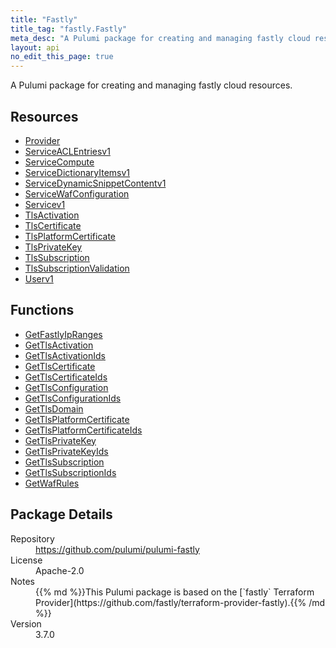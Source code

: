 ```yaml
---
title: "Fastly"
title_tag: "fastly.Fastly"
meta_desc: "A Pulumi package for creating and managing fastly cloud resources."
layout: api
no_edit_this_page: true
---
```


<!-- WARNING: this file was generated by Pulumi Docs Generator. -->
<!-- Do not edit by hand unless you're certain you know what you are doing! -->

A Pulumi package for creating and managing fastly cloud resources.

<h2 id="resources">Resources</h2>
<ul class="api">
    <li><a href="provider" title="Provider"><span class="api-symbol api-symbol--resource"></span>Provider</a></li>
    <li><a href="serviceaclentriesv1" title="ServiceACLEntriesv1"><span class="api-symbol api-symbol--resource"></span>ServiceACLEntriesv1</a></li>
    <li><a href="servicecompute" title="ServiceCompute"><span class="api-symbol api-symbol--resource"></span>ServiceCompute</a></li>
    <li><a href="servicedictionaryitemsv1" title="ServiceDictionaryItemsv1"><span class="api-symbol api-symbol--resource"></span>ServiceDictionaryItemsv1</a></li>
    <li><a href="servicedynamicsnippetcontentv1" title="ServiceDynamicSnippetContentv1"><span class="api-symbol api-symbol--resource"></span>ServiceDynamicSnippetContentv1</a></li>
    <li><a href="servicewafconfiguration" title="ServiceWafConfiguration"><span class="api-symbol api-symbol--resource"></span>ServiceWafConfiguration</a></li>
    <li><a href="servicev1" title="Servicev1"><span class="api-symbol api-symbol--resource"></span>Servicev1</a></li>
    <li><a href="tlsactivation" title="TlsActivation"><span class="api-symbol api-symbol--resource"></span>TlsActivation</a></li>
    <li><a href="tlscertificate" title="TlsCertificate"><span class="api-symbol api-symbol--resource"></span>TlsCertificate</a></li>
    <li><a href="tlsplatformcertificate" title="TlsPlatformCertificate"><span class="api-symbol api-symbol--resource"></span>TlsPlatformCertificate</a></li>
    <li><a href="tlsprivatekey" title="TlsPrivateKey"><span class="api-symbol api-symbol--resource"></span>TlsPrivateKey</a></li>
    <li><a href="tlssubscription" title="TlsSubscription"><span class="api-symbol api-symbol--resource"></span>TlsSubscription</a></li>
    <li><a href="tlssubscriptionvalidation" title="TlsSubscriptionValidation"><span class="api-symbol api-symbol--resource"></span>TlsSubscriptionValidation</a></li>
    <li><a href="userv1" title="Userv1"><span class="api-symbol api-symbol--resource"></span>Userv1</a></li>
</ul>

<h2 id="functions">Functions</h2>
<ul class="api">
    <li><a href="getfastlyipranges" title="GetFastlyIpRanges"><span class="api-symbol api-symbol--function"></span>GetFastlyIpRanges</a></li>
    <li><a href="gettlsactivation" title="GetTlsActivation"><span class="api-symbol api-symbol--function"></span>GetTlsActivation</a></li>
    <li><a href="gettlsactivationids" title="GetTlsActivationIds"><span class="api-symbol api-symbol--function"></span>GetTlsActivationIds</a></li>
    <li><a href="gettlscertificate" title="GetTlsCertificate"><span class="api-symbol api-symbol--function"></span>GetTlsCertificate</a></li>
    <li><a href="gettlscertificateids" title="GetTlsCertificateIds"><span class="api-symbol api-symbol--function"></span>GetTlsCertificateIds</a></li>
    <li><a href="gettlsconfiguration" title="GetTlsConfiguration"><span class="api-symbol api-symbol--function"></span>GetTlsConfiguration</a></li>
    <li><a href="gettlsconfigurationids" title="GetTlsConfigurationIds"><span class="api-symbol api-symbol--function"></span>GetTlsConfigurationIds</a></li>
    <li><a href="gettlsdomain" title="GetTlsDomain"><span class="api-symbol api-symbol--function"></span>GetTlsDomain</a></li>
    <li><a href="gettlsplatformcertificate" title="GetTlsPlatformCertificate"><span class="api-symbol api-symbol--function"></span>GetTlsPlatformCertificate</a></li>
    <li><a href="gettlsplatformcertificateids" title="GetTlsPlatformCertificateIds"><span class="api-symbol api-symbol--function"></span>GetTlsPlatformCertificateIds</a></li>
    <li><a href="gettlsprivatekey" title="GetTlsPrivateKey"><span class="api-symbol api-symbol--function"></span>GetTlsPrivateKey</a></li>
    <li><a href="gettlsprivatekeyids" title="GetTlsPrivateKeyIds"><span class="api-symbol api-symbol--function"></span>GetTlsPrivateKeyIds</a></li>
    <li><a href="gettlssubscription" title="GetTlsSubscription"><span class="api-symbol api-symbol--function"></span>GetTlsSubscription</a></li>
    <li><a href="gettlssubscriptionids" title="GetTlsSubscriptionIds"><span class="api-symbol api-symbol--function"></span>GetTlsSubscriptionIds</a></li>
    <li><a href="getwafrules" title="GetWafRules"><span class="api-symbol api-symbol--function"></span>GetWafRules</a></li>
</ul>

<h2 id="package-details">Package Details</h2>
<dl class="package-details">
	<dt>Repository</dt>
	<dd><a href="https://github.com/pulumi/pulumi-fastly">https://github.com/pulumi/pulumi-fastly</a></dd>
	<dt>License</dt>
	<dd>Apache-2.0</dd>
	<dt>Notes</dt>
	<dd>{{% md %}}This Pulumi package is based on the [`fastly` Terraform Provider](https://github.com/fastly/terraform-provider-fastly).{{% /md %}}</dd>
	<dt>Version</dt>
	<dd>3.7.0</dd>
</dl>

